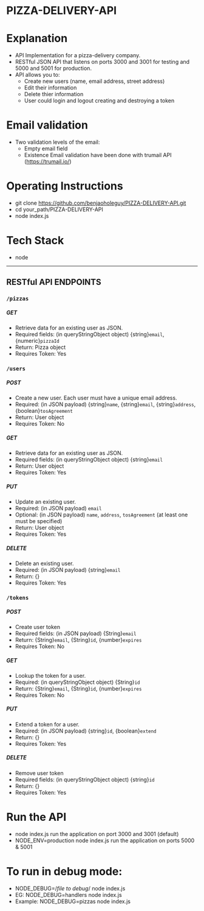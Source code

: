 # PIZZA-DELIVERY-API

# Explanation
  - API Implementation for a pizza-delivery company.
  - RESTful JSON API that listens on ports 3000 and 3001 for testing and 5000 and 5001 for production.
  - API allows you to:
    - Create new users (name, email address, street address)
    - Edit their information
    - Delete thier information
    - User could login and logout creating and destroying a token

# Email validation
  - Two validation levels of the email:
    - Empty email field
    - Existence Email validation have been done with trumail API (https://trumail.io/)

# Operating Instructions
- git clone https://github.com/benjaoholeguy/PIZZA-DELIVERY-API.git
- cd your_path/PIZZA-DELIVERY-API
- node index.js

# Tech Stack
- node

---
## RESTful API ENDPOINTS

### ```/pizzas```

##### GET

- Retrieve data for an existing user as JSON.  
- Required fields: (in queryStringObject object) {string}`email`, {numeric}`pizzaId`
- Return: Pizza object
- Requires Token: Yes

### ```/users```

##### POST

- Create a new user. Each user must have a unique email address.  
- Required: (in JSON payload) {string}`name`, {string}`email`, {string}`address`, {boolean}`tosAgreement`
- Return: User object
- Requires Token: No

##### GET

- Retrieve data for an existing user as JSON.  
- Required fields: (in queryStringObject object) {string}`email`
- Return: User object
- Requires Token: Yes

##### PUT

- Update an existing user.  
- Required: (in JSON payload) `email`  
- Optional: (in JSON payload) `name`, `address`, `tosAgreement` (at least one must be specified)
- Return: User object
- Requires Token: Yes

##### DELETE

- Delete an existing user.  
- Required: (in JSON payload) {string}`email`
- Return: {}  
- Requires Token: Yes

### ```/tokens```

##### POST

- Create user token
- Required fields: (in JSON payload) {String}`email`
- Return: {String}`email`, {String}`id`, {number}`expires`  
- Requires Token: No

##### GET

- Lookup the token for a user.  
- Required: (in queryStringObject object) {String}`id`
- Return: {String}`email`, {String}`id`, {number}`expires`    
- Requires Token: No

##### PUT

- Extend a token for a user.  
- Required: (in JSON payload) {string}`id`, {boolean}`extend`  
- Return: {}
- Requires Token: Yes

##### DELETE

- Remove user token  
- Required fields: (in queryStringObject object) {string}`id`
- Return: {}
- Requires Token: Yes

# Run the API
- node index.js run the application on port 3000 and 3001 (default)
- NODE_ENV=production node index.js run the application on ports 5000 & 5001

# To run in debug mode:
- NODE_DEBUG=/*file to debug*/ node index.js
- EG: NODE_DEBUG=handlers node index.js
- Example: NODE_DEBUG=pizzas node index.js
